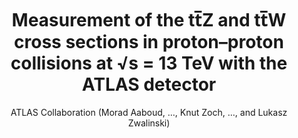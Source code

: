 ---
title        : "Measurement of the tt̅Z and tt̅W cross sections in proton–proton collisions at √s = 13 TeV with the ATLAS detector"
author       : "ATLAS Collaboration (Morad Aaboud, ..., Knut Zoch, ..., and Lukasz Zwalinski)"
reference    : "Phys. Rev. D 99 (2019) 072009"
doi          : "10.1103/PhysRevD.99.072009"
eprint       : "1901.03584"
reportnumber : # for notes, e.g. "ATL-PHYS-PUB-2023-030"
reporturl    : # for notes, e.g. "https://cds.cern.ch/record/2872789"
pub_category : "ATLAS"
---